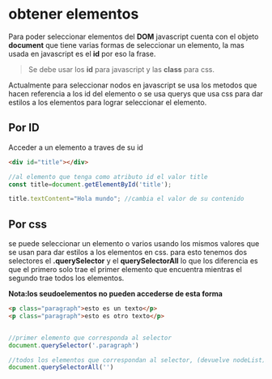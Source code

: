 # obtener elementos

Para poder seleccionar elementos del **DOM** javascript cuenta con el objeto **document** que tiene varias formas de seleccionar un elemento, la mas usada en javascript es el **id** por eso la frase. 


>Se debe usar los **id** para javascript y las **class** para css.

Actualmente para seleccionar nodos en javascript se usa los metodos que hacen referencia a los id del elemento o se usa querys que usa css para dar estilos a los elementos para lograr seleccionar el elemento.

## Por ID

Acceder a un elemento a traves de su id

```HTML
<div id="title"></div>
```

```javascript
//al elemento que tenga como atributo id el valor title
const title=document.getElementById('title');

title.textContent="Hola mundo"; //cambia el valor de su contenido
```

## Por css

se puede seleccionar un elemento o varios usando los mismos valores que se usan para dar estilos a los elementos en css. para esto tenemos dos selectores el **.querySelector** y el **querySelectorAll** lo que los diferencia es que el primero solo trae el primer elemento que encuentra mientras el segundo trae todos los elementos.

**Nota:los seudoelementos no pueden accederse de esta forma**

```HTML
<p class="paragraph">esto es un texto</p>
<p class="paragraph">esto es otro texto</p>
```

```javascript

//primer elemento que corresponda al selector
document.querySelector('.paragraph')

//todos los elementos que correspondan al selector, (devuelve nodeList)
document.querySelectorAll('')
```